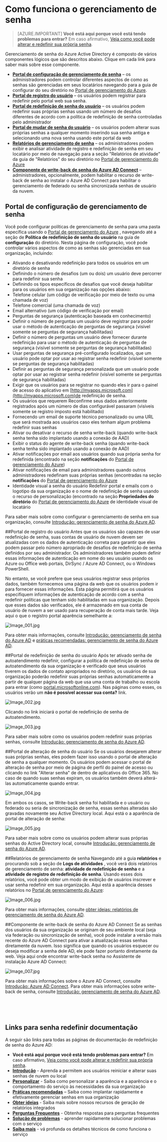 <properties
    pageTitle="Como funciona: gerenciamento de senha do Azure AD | Microsoft Azure"
    description="Saiba mais sobre os diferentes componentes do gerenciamento de senha do Azure AD, incluindo onde os usuários registrar, redefinir e alterarem suas senhas e onde os administradores configurar, relatar e habilitar o gerenciamento de senhas do Active Directory local."
    services="active-directory"
    documentationCenter=""
    authors="asteen"
    manager="femila"
    editor="curtand"/>

<tags
    ms.service="active-directory"
    ms.workload="identity"
    ms.tgt_pltfrm="na"
    ms.devlang="na"
    ms.topic="article"
    ms.date="07/12/2016"
    ms.author="asteen"/>

# <a name="how-password-management-works"></a>Como funciona o gerenciamento de senha

> [AZURE.IMPORTANT] **Você está aqui porque você está tendo problemas para entrar?** Em caso afirmativo, [Veja como você pode alterar e redefinir sua própria senha](active-directory-passwords-update-your-own-password.md).

Gerenciamento de senha do Azure Active Directory é composto de vários componentes lógicos que são descritos abaixo.  Clique em cada link para saber mais sobre esse componente.

- [**Portal de configuração de gerenciamento de senha**](#password-management-configuration-portal) – os administradores podem controlar diferentes aspectos de como as senhas são gerenciadas em seus locatários navegando para a guia de configurar do seu diretório no [Portal de gerenciamento do Azure](https://manage.windowsazure.com).
- [**Portal de registro do usuário**](#user-registration-portal) – os usuários podem registrar para redefinir pelo portal web sua senha.
- [**Portal de redefinição de senha do usuário**](#user-password-reset-portal) – os usuários podem redefinir suas próprias senhas usando um número de desafios diferentes de acordo com a política de redefinição de senha controladas pelo administrador
- [**Portal de mudar de senha do usuário**](#user-password-change-portal) – os usuários podem alterar suas próprias senhas a qualquer momento inserindo sua senha antiga e selecionando uma nova senha usando este portal da web
- [**Relatórios de gerenciamento de senha**](#password-management-reports) – os administradores podem exibir e analisar atividade de registro e redefinição de senha em seu locatário por meio de navegação para a seção "Relatórios de atividade" da guia de "Relatórios" do seu diretório no [Portal de gerenciamento do Azure](https://manage.windowsazure.com)
- [**Componente de write-back de senha do Azure AD Connect**](#password-writeback-component-of-azure-ad-connect) – administradores, opcionalmente, podem habilitar o recurso de write-back de senha ao instalar o Azure AD Connect para habilitar o gerenciamento de federado ou senha sincronizada senhas de usuário da nuvem.

## <a name="password-management-configuration-portal"></a>Portal de configuração de gerenciamento de senha
Você pode configurar políticas de gerenciamento de senha para uma pasta específica usando o [Portal de gerenciamento do Azure](https://manage.windowsazure.com) , navegando até a seção de **Política de redefinição de senha do usuário** na guia de **configuração** do diretório.  Nesta página de configuração, você pode controlar vários aspectos de como as senhas são gerenciadas em sua organização, incluindo:

- Ativando e desativando redefinição para todos os usuários em um diretório de senha
- Definindo o número de desafios (um ou dois) um usuário deve percorrer para redefinir sua senha
- Definindo os tipos específicos de desafios que você deseja habilitar para os usuários em sua organização nas opções abaixo:
 - Telefone celular (um código de verificação por meio de texto ou uma chamada de voz)
 - Telefone comercial (uma chamada de voz)
 - Email alternativo (um código de verificação por email)
 - Perguntas de segurança (autenticação baseada em conhecimento)
- Definir o número de perguntas um usuário deve registrar para poder usar o método de autenticação de perguntas de segurança (visível somente se perguntas de segurança habilitadas)
- Definir o número de perguntas um usuário deve fornecer durante redefinição para usar o método de autenticação de perguntas de segurança (visível somente se perguntas de segurança habilitadas)
- Usar perguntas de segurança pré-configurado localizados, que um usuário pode optar por usar ao registrar senha redefinir (visível somente se perguntas de segurança habilitadas)
- Definir as perguntas de segurança personalizada que um usuário pode optar por usar ao registrar senha redefinir (visível somente se perguntas de segurança habilitadas)
- Exigir que os usuários para se registrar no quando eles ir para o painel de acesso do aplicativo em [http://myapps.microsoft.com](http://myapps.microsoft.com)de redefinição de senha.
- Os usuários que requerem Reconfirme seus dados anteriormente registrados após um número de dias configurável passaram (visíveis somente se registro imposto está habilitado)
- Fornecendo um email de suporte técnico personalizado ou uma URL que será mostrada aos usuários caso eles tenham algum problema redefinir suas senhas
- Ativar ou desativar o recurso de senha write-back (quando write-back senha tenha sido implantado usando a conexão de AAD)
- Exibir o status do agente de write-back senha (quando write-back senha tenha sido implantado usando a conexão de AAD)
- Ativar notificações por email aos usuários quando sua própria senha for redefinida (encontrado na seção **notificações** do [Portal de gerenciamento do Azure](https://manage.windowsazure.com))
- Ativar notificações de email para administradores quando outros administradores redefinam suas próprias senhas (encontradas na seção **notificações** do [Portal de gerenciamento do Azure](https://manage.windowsazure.com)
- Identidade visual a senha do usuário Redefinir portal e emails com o logotipo da sua organização e o nome de redefinição de senha usando o recurso de personalização (encontrado na seção **Propriedades do diretório** do [Portal de gerenciamento do Azure](https://manage.windowsazure.com) de identidade visual de locatário

Para saber mais sobre como configurar o gerenciamento de senha em sua organização, consulte [Introdução: gerenciamento de senha do Azure AD](active-directory-passwords-getting-started.md).

##<a name="user-registration-portal"></a>Portal de registro do usuário
Antes que os usuários são capazes de usar redefinição de senha, suas contas de usuário de nuvem devem ser atualizadas com os dados de autenticação correta para garantir que eles podem passar pelo número apropriado de desafios de redefinição de senha definidos por seu administrador.  Os administradores também podem definir essas informações de autenticação em nome do seu usuário usando os Azure ou Office web portais, DirSync / Azure AD Connect, ou o Windows PowerShell.

No entanto, se você prefere que seus usuários registrar seus próprios dados, também fornecemos uma página da web que os usuários podem ir para fornecer essas informações.  Esta página permitirá que os usuários especifiquem informações de autenticação de acordo com a senha redefinir políticas que tenham sido habilitadas em sua organização.  Depois que esses dados são verificados, ele é armazenado em sua conta de usuário de nuvem a ser usado para recuperação de conta mais tarde. Veja aqui o que o registro portal aparência semelhante a:

  ![][001]

Para obter mais informações, consulte [Introdução: gerenciamento de senha do Azure AD](active-directory-passwords-getting-started.md) e [práticas recomendadas: gerenciamento de senha do Azure AD](active-directory-passwords-best-practices.md).

##<a name="user-password-reset-portal"></a>Portal de redefinição de senha do usuário
Após ter ativado senha de autoatendimento redefinir, configurar a política de redefinição de senha de autoatendimento da sua organização e verificado que seus usuários tiverem os dados de contato apropriados no diretório, os usuários de sua organização poderão redefinir suas próprias senhas automaticamente a partir de qualquer página da web que usa uma conta de trabalho ou escola para entrar (como [portal.microsoftonline.com](https://portal.microsoftonline.com)). Nas páginas como esses, os usuários verão um **não é possível acessar sua conta?** link.

  ![][002]

Clicando no link iniciará o portal de redefinição de senha de autoatendimento.

  ![][003]

Para saber mais sobre como os usuários podem redefinir suas próprias senhas, consulte [Introdução: gerenciamento de senha do Azure AD](active-directory-passwords-getting-started.md).

##<a name="user-password-change-portal"></a>Portal de alteração de senha do usuário
Se os usuários desejarem alterar suas próprias senhas, eles podem fazer isso usando o portal de alteração de senha a qualquer momento.  Os usuários podem acessar o portal de alteração de senha por meio de página de perfil do painel de acesso ou clicando no link "Alterar senha" de dentro de aplicativos do Office 365.  No caso de quando suas senhas expiram, os usuários também deverá alterá-las automaticamente quando entrar.

  ![][004]

Em ambos os casos, se Write-back senha foi habilitada e o usuário ou federado ou seria de sincronização de senha, essas senhas alteradas são gravadas novamente seu Active Directory local. Aqui está o a aparência de portal de alteração de senha:

  ![][005]

Para saber mais sobre como os usuários podem alterar suas próprias senhas do Active Directory local, consulte [Introdução: gerenciamento de senha do Azure AD](active-directory-passwords-getting-started.md).

##<a name="password-management-reports"></a>Relatórios de gerenciamento de senha
Navegando até a guia **relatórios** e procurando sob a seção de **Logs de atividades** , você verá dois relatórios de gerenciamento de senha: **atividade de redefinição de senha** e a **atividade de registro de redefinição de senha**.  Usando esses dois relatórios, você pode obter um modo de exibição de usuários inscrever e usar senha redefinir em sua organização. Aqui está a aparência desses relatórios no [Portal de gerenciamento do Azure](https://manage.windowsazure.com):

  ![][006]

Para obter mais informações, consulte [obter ideias: relatórios de gerenciamento de senha do Azure AD](active-directory-passwords-get-insights.md).

##<a name="password-writeback-component-of-azure-ad-connect"></a>Componente de write-back de senha do Azure AD Connect
Se as senhas dos usuários da sua organização se originam de seu ambiente local (seja via federação ou sincronização de senha), você pode instalar a versão mais recente do Azure AD Connect para ativar a atualização essas senhas diretamente da nuvem.  Isso significa que quando os usuários esquecer ou deseja modificar a senha dele AD, ele pode fazer portanto diretamente da web.  Veja aqui onde encontrar write-back senha no Assistente de instalação Azure AD Connect:

  ![][007]

Para obter mais informações sobre o Azure AD Connect, consulte [Introdução: Azure AD Connect](active-directory-aadconnect.md). Para obter mais informações sobre write-back de senha, consulte [Introdução: gerenciamento de senha do Azure AD](active-directory-passwords-getting-started.md).


<br/>
<br/>
<br/>

## <a name="links-to-password-reset-documentation"></a>Links para senha redefinir documentação
A seguir são links para todas as páginas de documentação de redefinição de senha do Azure AD:

* **Você está aqui porque você está tendo problemas para entrar?** Em caso afirmativo, [Veja como você pode alterar e redefinir sua própria senha](active-directory-passwords-update-your-own-password.md).
* [**Introdução**](active-directory-passwords-getting-started.md) - Aprenda a permitem aos usuários reiniciar e alterar suas senhas de nuvem ou local
* [**Personalizar**](active-directory-passwords-customize.md) - Saiba como personalizar a aparência e a aparência e o comportamento do serviço às necessidades da sua organização
* [**Práticas recomendadas**](active-directory-passwords-best-practices.md) – Saiba como implantar rapidamente e efetivamente gerenciar senhas em sua organização
* [**Obter ideias**](active-directory-passwords-get-insights.md) - Saiba mais sobre nossos recursos de geração de relatórios integrados
* [**Perguntas Frequentes**](active-directory-passwords-faq.md) - Obtenha respostas para perguntas frequentes
* [**Solução de problemas**](active-directory-passwords-troubleshoot.md) - aprender rapidamente solucionar problemas com o serviço
* [**Saiba mais**](active-directory-passwords-learn-more.md) - vá profunda os detalhes técnicos de como funciona o serviço



[001]: ./media/active-directory-passwords-how-it-works/001.jpg "Image_001.jpg"
[002]: ./media/active-directory-passwords-how-it-works/002.jpg "Image_002.jpg"
[003]: ./media/active-directory-passwords-how-it-works/003.jpg "Image_003.jpg"
[004]: ./media/active-directory-passwords-how-it-works/004.jpg "Image_004.jpg"
[005]: ./media/active-directory-passwords-how-it-works/005.jpg "Image_005.jpg"
[006]: ./media/active-directory-passwords-how-it-works/006.jpg "Image_006.jpg"
[007]: ./media/active-directory-passwords-how-it-works/007.jpg "Image_007.jpg"
